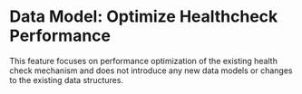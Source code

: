 # Data Model: Optimize Healthcheck Performance

This feature focuses on performance optimization of the existing health check mechanism and does not introduce any new data models or changes to the existing data structures.
